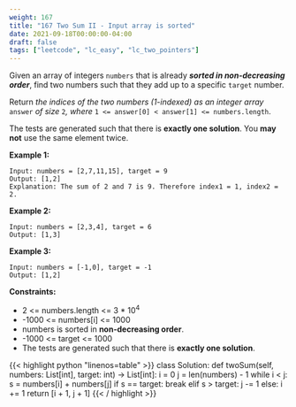 ```yaml
---
weight: 167
title: "167 Two Sum II - Input array is sorted"
date: 2021-09-18T00:00:00-04:00
draft: false
tags: ["leetcode", "lc_easy", "lc_two_pointers"]
---
```

Given an array of integers `numbers` that is already _**sorted in non-decreasing order**_, find two numbers such that they add up to a specific `target` number.

Return _the indices of the two numbers (1-indexed) as an integer array_ `answer` _of size_ `2`_, where_ `1 <= answer[0] < answer[1] <= numbers.length`.

The tests are generated such that there is **exactly one solution**. You **may not** use the same element twice.


**Example 1:**
```
Input: numbers = [2,7,11,15], target = 9
Output: [1,2]
Explanation: The sum of 2 and 7 is 9. Therefore index1 = 1, index2 = 2.
```
**Example 2:**
```
Input: numbers = [2,3,4], target = 6
Output: [1,3]
```
**Example 3:**
```
Input: numbers = [-1,0], target = -1
Output: [1,2]
```

**Constraints:**
- 2 <= numbers.length <= 3 * 10<sup>4</sup>
- -1000 <= numbers[i] <= 1000
- numbers is sorted in **non-decreasing order**.
- -1000 <= target <= 1000
- The tests are generated such that there is **exactly one solution**.

<div class="tabs"></div>
<div class="tab-content">
<div id="python" class="lang">
{{< highlight python "linenos=table" >}}
class Solution:
    def twoSum(self, numbers: List[int], target: int) -> List[int]:
        i = 0
        j = len(numbers) - 1
        while i < j:
            s = numbers[i] + numbers[j]
            if s == target:
                break
            elif s > target:
                j -= 1
            else:
                i += 1
        return [i + 1, j + 1]
{{< / highlight >}}
</div>
</div>
